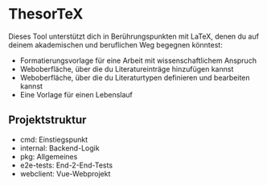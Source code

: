 # ThesorTeX

Dieses Tool unterstützt dich in Berührungspunkten mit LaTeX, denen du auf deinem akademischen und beruflichen Weg begegnen könntest:
- Formatierungsvorlage für eine Arbeit mit wissenschaftlichem Anspruch
- Weboberfläche, über die du Literatureinträge hinzufügen kannst
- Weboberfläche, über die du Literaturtypen definieren und bearbeiten kannst
- Eine Vorlage für einen Lebenslauf

## Projektstruktur

- cmd: Einstiegspunkt
- internal: Backend-Logik
- pkg: Allgemeines
- e2e-tests: End-2-End-Tests
- webclient: Vue-Webprojekt